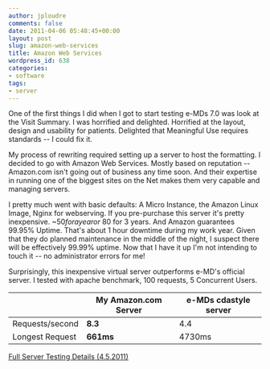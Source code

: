 ```yaml
---
author: jploudre
comments: false
date: 2011-04-06 05:48:45+00:00
layout: post
slug: amazon-web-services
title: Amazon Web Services
wordpress_id: 638
categories:
- software
tags:
- server
---
```


One of the first things I did when I got to start testing e-MDs 7.0 was look at the Visit Summary. I was horrified and delighted. Horrified at the layout, design and usability for patients. Delighted that Meaningful Use requires standards -- I could fix it.

My process of rewriting required setting up a server to host the formatting. I decided to go with Amazon Web Services. Mostly based on reputation -- Amazon.com isn't going out of business any time soon. And their expertise in running one of the biggest sites on the Net makes them very capable and managing servers.

I pretty much went with basic defaults: A Micro Instance, the Amazon Linux Image, Nginx for webserving. If you pre-purchase this server it's pretty inexpensive. ~$50 for a year or ~$80 for 3 years. And Amazon guarantees 99.95% Uptime. That's about 1 hour downtime during my work year. Given that they do planned maintenance in the middle of the night, I suspect there will be effectively 99.99% uptime. Now that I have it up I'm not intending to touch it -- no administrator errors for me!

Surprisingly, this inexpensive virtual server outperforms e-MD's official server. I tested with apache benchmark, 100 requests, 5 Concurrent Users.

||My Amazon.com Server|e-MDs cdastyle server|
|----|----|---|
|Requests/second|**8.3**|4.4|
|Longest Request|**661ms**|4730ms|

[Full Server Testing Details (4.5.2011)](/files/2011/04/server-testing-4.5.2011.txt)

